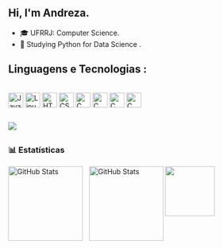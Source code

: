 ## Hi, I'm Andreza.

- 🎓 UFRRJ: Computer Science. 
- 🤖 Studying Python for Data Science .

## Linguagens e Tecnologias :
 
<div style="display: inline_block"><br>
    <img align="center" alt="Java" height="30" width"40" src="https://cdn.jsdelivr.net/gh/devicons/devicon/icons/java/java-original.svg" />
    <img align="center" alt="Linux" height="30" width"40" src="https://cdn.jsdelivr.net/gh/devicons/devicon/icons/linux/linux-original.svg" />
    <img align="center" alt="HTML" height="30" width"40" src="https://cdn.jsdelivr.net/gh/devicons/devicon/icons/html5/html5-original-wordmark.svg" />
    <img align="center" alt="CSS" height="30" width"40" src="https://cdn.jsdelivr.net/gh/devicons/devicon/icons/css3/css3-original-wordmark.svg" />
    <img align="center" alt="C" height="30" width"40" src="https://cdn.jsdelivr.net/gh/devicons/devicon/icons/c/c-original.svg" /> 
    <img align="center" alt="C" height="30" width"40" src="https://cdn.jsdelivr.net/gh/devicons/devicon@latest/icons/git/git-original.svg" />
    <img align="center" alt="C" height="30" width"40" src="https://cdn.jsdelivr.net/gh/devicons/devicon@latest/icons/javascript/javascript-original.svg" />
    <img align="center" alt="C" height="30" width"40" src="https://cdn.jsdelivr.net/gh/devicons/devicon@latest/icons/python/python-original.svg" />
          
  </div> 
  
  ##
<div>
  <a href="https://www.linkedin.com/in/andreza1se/" target="_blank"><img src="https://img.shields.io/badge/LinkedIn-0077B5?style=for-the-badge&logo=linkedin&logoColor=white" target="_blank"></a>
</div>

 ##

 ### 📊 Estatísticas

<p>
  <img 
    align="left" 
    alt="GitHub Stats" 
    height="150" 
    style="padding-right: 10px;" 
    src="https://github-readme-stats.vercel.app/api?username=Andreza1se&show_icons=true&theme=tokyonight&include_all_commits=true&locale=en-us" 
  />

<img 
      align="left" 
      alt="GitHub Stats" 
      height="150" 
      src="https://github-readme-stats.vercel.app/api/top-langs/?username=Andreza1se&theme=tokyonight&layout=compact&custom_title=Tecnologias&langs_count=9" 
  />

  <img height="100px" src="https://i.imgur.com/FhMqZ30.gif">

</p>
